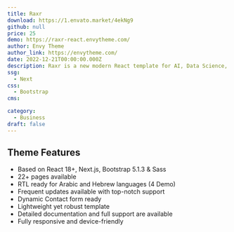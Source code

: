 ```yaml
---
title: Raxr
download: https://1.envato.market/4ekNg9
github: null
price: 25
demo: https://raxr-react.envytheme.com/
author: Envy Theme
author_link: https://envytheme.com/
date: 2022-12-21T00:00:00.000Z
description: Raxr is a new modern React template for AI, Data Science, and Big Data Analytics startups. This is created for individuals and companies who want to publish their startups, such as Machine Learning, Big Data, Data Science, and Data Analytics, Data-centric Applications and services initiatives online.
ssg:
  - Next
css:
  - Bootstrap
cms:

category:
  - Business
draft: false
---
```

## Theme Features

- Based on React 18+, Next.js, Bootstrap 5.1.3 & Sass
- 22+ pages available
- RTL ready for Arabic and Hebrew languages (4 Demo)
- Frequent updates available with top-notch support
- Dynamic Contact form ready
- Lightweight yet robust template
- Detailed documentation and full support are available
- Fully responsive and device-friendly
